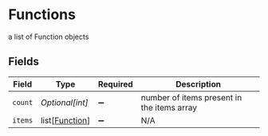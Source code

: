 # Functions

a list of Function objects


## Fields

| Field                                             | Type                                              | Required                                          | Description                                       |
| ------------------------------------------------- | ------------------------------------------------- | ------------------------------------------------- | ------------------------------------------------- |
| `count`                                           | *Optional[int]*                                   | :heavy_minus_sign:                                | number of items present in the items array        |
| `items`                                           | list[[Function](../../models/shared/function.md)] | :heavy_minus_sign:                                | N/A                                               |